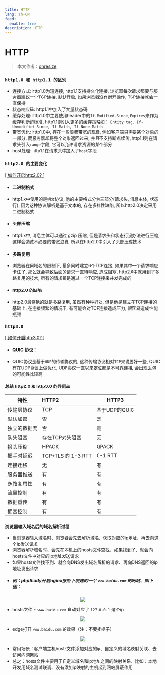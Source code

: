 ```yaml
---
title: HTTP
lang: zh-CN
feed:
  enable: true
description: HTTP
---
```


# HTTP

> 本文作者：[onresize](https://github.com/onresize)


### `http1.0 和 http1.1 的区别`
- 连接方式: http1.0为短连接, http1.1支持持久化连接, 浏览器每次请求都要与服务器建议一个TCP连接, 默认开启, 如果浏览器没有断开操作, TCP连接就会一直保持
- 状态响应码: http1.1中加入了大量状态码
- 缓存处理: http1.0中主要使用header中的`If-Modified-Since,Expires`来作为缓存判断的标准, http1.1则引入更多的缓存策略如： `Entity tag, If-Unmodified-Since, If-Match, If-None-Match`
- 带宽优化: http1.0中, 存在一些浪费带宽的现像, 例如客户端只需要某个对象的一部分, 而服务器却将整个对象返回过来, 并且不支持断点续传, http1.1则在请求头引入`range`字段, 它可以允许请求资源的某个部分
- host处理: http1.1在请求头中加入了`host`字段

### `http2.0 的主要变化`
[[ 如何开启http2.0? ]](/web-blogs/技术总结/踩坑总结/nginx篇.html#_5-如何开启http2)
- #### 二进制格式
- http1.x中使用的是`明文`协议, 他的主要格式分为三部分(请求头, 消息主体, 状态行), 因为这种协议解析是基于文本的,  存在多样性缺陷, 所以http2.0决定采用二进制格式
- #### 头部压缩
- http1.x中, 消息主体可以通过 gzip 压缩, 但是请求头和状态行没办法进行压缩, 这样会造成不必要的带宽浪费, 所以在http2.0中引入了头部压缩技术
- #### 多路复用
- 浏览器在同域名的限制下, 最多同时建立6个TCP连接, 如果其中一个请求响应卡住了, 那么就会导致后面的请求一直待响应, 造成阻塞, http2.0中就用到了多路复用的技术, 所有的请求都是通过一个TCP连接来并发完成的
- #### http2.0 的缺陷
- http2.0最惊艳的就是多路复用, 虽然有种种好处, 但是他是建立在TCP连接的基础上, 在连接频繁的情况下, 有可能会对TCP连接造成压力, 很容易造成性能瓶颈

### `http3.0`
[[ 如何开启http3.0? ]](/web-blogs/技术总结/踩坑总结/nginx篇.html#_6-如何开启http3)
- #### QUIC 协议：

- QUIC协议是基于`UDP`的传输协议的, 这种传输协议相对`TCP`来说要好一些, QUIC有在UDP协议上做优化, UDP协议一直以来定位都是不可靠连接, 会出现丢包的可能性比较高

#### 总结 http2.0 和 http3.0 的异同点

  | 特性         | HTTP2              | HTTP3         |
  | ------------ | :----------------- | ------------- |
  | 传输层协议   | TCP                | 基于UDP的QUIC |
  | 默认加密     | 否                 | 是            |
  | 独立的数据流 | 否                 | 是            |
  | 队头阻塞     | 存在TCP对头阻塞    | 无            |
  | 报头压缩     | HPACK              | QPACK         |
  | 握手时延迟   | TCP+TLS 的 1-3 RTT | 0-1 RTT       |
  | 连接迁移     | 无                 | 有            |
  | 服务器推送   | 有                 | 有            |
  | 多路复用性   | 有                 | 有            |
  | 流量控制     | 有                 | 有            |
  | 数据重传     | 有                 | 有            |
  | 拥塞控制     | 有                 | 有            |

### `浏览器输入域名后的域名解析过程`  
  - 当浏览器输入域名时、浏览器会先去解析域名、获取对应的ip地址、再去向这个ip发送请求
  - 浏览器解析域名时、会先在本机上的hosts文件查找、如果找到了、就会向hosts文件中对应的ip地址发送请求
  - 如果hosts文件找不到、就会向DNS发出域名解析的请求、再向DNS返回的ip地址发出请求
- ##### 例：phpStudy开启nginx服务下创建的一个 `www.baidu.com` 的网站、如下图：
<p align="center">
  <img src="/AA_mdPics/server.min.png" />
</p>

- hosts文件下 `www.baidu.com` 自动对应了 `127.0.0.1` 这个ip
<p align="center">
  <img src="/AA_mdPics/host.min.png" />
</p>

- edge打开 `www.baidu.com` 的效果（注：不要挂梯子）
<p align="center">
  <img src="/AA_mdPics/edge.min.png" />
</p>

- 常用场景：客户端主机hosts文件添加对应的ip、自定义的域名映射关联、去访问内网网站
- 总之：hosts文件主要用于自定义域名和ip地址之间的映射关系、比如：本地开发用域名测试联调、没有添加ip映射的主机起到网站屏蔽作用